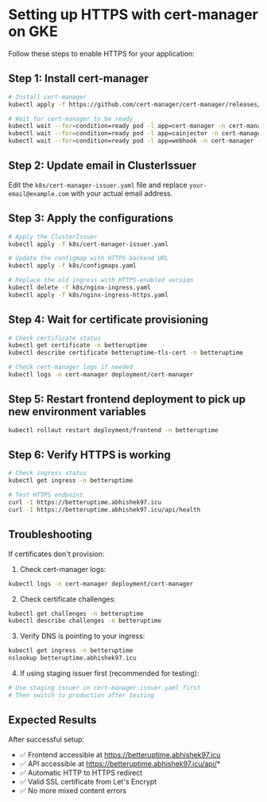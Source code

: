 # Setting up HTTPS with cert-manager on GKE

Follow these steps to enable HTTPS for your application:

## Step 1: Install cert-manager

```bash
# Install cert-manager
kubectl apply -f https://github.com/cert-manager/cert-manager/releases/download/v1.13.3/cert-manager.yaml

# Wait for cert-manager to be ready
kubectl wait --for=condition=ready pod -l app=cert-manager -n cert-manager --timeout=60s
kubectl wait --for=condition=ready pod -l app=cainjector -n cert-manager --timeout=60s
kubectl wait --for=condition=ready pod -l app=webhook -n cert-manager --timeout=60s
```

## Step 2: Update email in ClusterIssuer

Edit the `k8s/cert-manager-issuer.yaml` file and replace `your-email@example.com` with your actual email address.

## Step 3: Apply the configurations

```bash
# Apply the ClusterIssuer
kubectl apply -f k8s/cert-manager-issuer.yaml

# Update the configmap with HTTPS backend URL
kubectl apply -f k8s/configmaps.yaml

# Replace the old ingress with HTTPS-enabled version
kubectl delete -f k8s/nginx-ingress.yaml
kubectl apply -f k8s/nginx-ingress-https.yaml
```

## Step 4: Wait for certificate provisioning

```bash
# Check certificate status
kubectl get certificate -n betteruptime
kubectl describe certificate betteruptime-tls-cert -n betteruptime

# Check cert-manager logs if needed
kubectl logs -n cert-manager deployment/cert-manager
```

## Step 5: Restart frontend deployment to pick up new environment variables

```bash
kubectl rollout restart deployment/frontend -n betteruptime
```

## Step 6: Verify HTTPS is working

```bash
# Check ingress status
kubectl get ingress -n betteruptime

# Test HTTPS endpoint
curl -I https://betteruptime.abhishek97.icu
curl -I https://betteruptime.abhishek97.icu/api/health
```

## Troubleshooting

If certificates don't provision:

1. Check cert-manager logs:
```bash
kubectl logs -n cert-manager deployment/cert-manager
```

2. Check certificate challenges:
```bash
kubectl get challenges -n betteruptime
kubectl describe challenges -n betteruptime
```

3. Verify DNS is pointing to your ingress:
```bash
kubectl get ingress -n betteruptime
nslookup betteruptime.abhishek97.icu
```

4. If using staging issuer first (recommended for testing):
```bash
# Use staging issuer in cert-manager-issuer.yaml first
# Then switch to production after testing
```

## Expected Results

After successful setup:
- ✅ Frontend accessible at https://betteruptime.abhishek97.icu
- ✅ API accessible at https://betteruptime.abhishek97.icu/api/*
- ✅ Automatic HTTP to HTTPS redirect
- ✅ Valid SSL certificate from Let's Encrypt
- ✅ No more mixed content errors